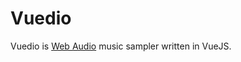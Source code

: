 # Vuedio

Vuedio is
[Web Audio](https://developer.mozilla.org/en-US/docs/Web/API/Web_Audio_API)
music sampler written in VueJS.
